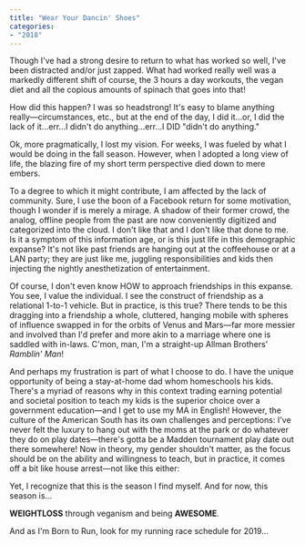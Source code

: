 ```yaml
---
title: "Wear Your Dancin' Shoes"
categories:
- "2018"
---
```


Though I've had a strong desire to return to what has worked so well, I've been distracted and/or just zapped. What had worked really well was a markedly different shift of course, the 3 hours a day workouts, the vegan diet and all the copious amounts of spinach that goes into that!

How did this happen? I was so headstrong! It's easy to blame anything really—circumstances, etc., but at the end of the day, I did it...or, I did the lack of it...err...I didn't do anything...err...I DID "didn't do anything."

Ok, more pragmatically, I lost my vision. For weeks, I was fueled by what I would be doing in the fall season. However, when I adopted a long view of life, the blazing fire of my short term perspective died down to mere embers.

To a degree to which it might contribute, I am affected by the lack of community. Sure, I use the boon of a Facebook return for some motivation, though I wonder if is merely a mirage. A shadow of their former crowd, the analog, offline people from the past are now conveniently digitized and categorized into the cloud. I don't like that and I don't like that done to me. Is it a symptom of this information age, or is this just life in this demographic expanse? It's not like past friends are hanging out at the coffeehouse or at a LAN party; they are just like me, juggling responsibilities and kids then injecting the nightly anesthetization of entertainment.

Of course, I don't even know HOW to approach friendships in this expanse. You see, I value the individual. I see the construct of friendship as a relational 1-to-1 vehicle. But in practice, is this true? There tends to be this dragging into a friendship a whole, cluttered, hanging mobile with spheres of influence swapped in for the orbits of Venus and Mars—far more messier and involved than I'd prefer and more akin to a marriage where one is saddled with in-laws. C'mon, man, I'm a straight-up Allman Brothers' *Ramblin' Man*!

And perhaps my frustration is part of what I choose to do.  I have the unique opportunity of being a stay-at-home dad whom homeschools his kids. There's a myriad of reasons why in this context trading earning potential and societal position to teach my kids is the superior choice over a government education—and I get to use my MA in English!  However, the culture of the American South has its own challenges and perceptions: I've never felt the luxury to hang out with the moms at the park or do whatever they do on play dates—there's gotta be a Madden tournament play date out there somewhere!  Now in theory, my gender shouldn't matter, as the focus should be on the ability and willingness to teach, but in practice, it comes off a bit like house arrest—not like this either:

Yet, I recognize that this is the season I find myself. And for now, this season is...

**WEIGHTLOSS** through veganism and being **AWESOME**.

And as I'm Born to Run, look for my running race schedule for 2019...

